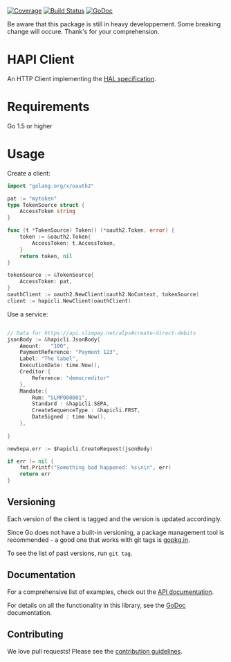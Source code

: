 [![Coverage](http://gocover.io/_badge/github.com/ritoon/hapiclient-go/hapicli?0)](http://gocover.io/github.com/ritoon/hapiclient-go/hapicli)
[![Build Status](https://travis-ci.org/ritoon/hapiclient-go.svg?branch=master)](https://travis-ci.org/ritoon/hapiclient-go)
[![GoDoc](https://godoc.org/github.com/ritoon/hapiclient/hapicli?status.svg)](https://godoc.org/github.com/ritoon/hapiclient/hapicli)

Be aware that this package is still in heavy developpement. Some breaking change will occure.
Thank's for your comprehension.

# HAPI Client

An HTTP Client implementing the [HAL specification](https://tools.ietf.org/html/draft-kelly-json-hal-07).

# Requirements

Go 1.5 or higher

# Usage

Create a client:
```go
import "golang.org/x/oauth2"

pat := "mytoken"
type TokenSource struct {
    AccessToken string
}

func (t *TokenSource) Token() (*oauth2.Token, error) {
    token := &oauth2.Token{
        AccessToken: t.AccessToken,
    }
    return token, nil
}

tokenSource := &TokenSource{
    AccessToken: pat,
}
oauthClient := oauth2.NewClient(oauth2.NoContext, tokenSource)
client := hapicli.NewClient(oauthClient)
```

Use a service:
```go

// Data for https://api.slimpay.net/alps#create-direct-debits
jsonBody := &hapicli.JsonBody{
    Amount:   "100",
    PaymentReference: "Payment 123",
    Label: "The label",
    ExecutionDate: time.Now(),
    Creditor:{
    	Reference: "democreditor"
	},
	Mandate:{
		Rum: "SLMP000001",
		Standard : &hapicli.SEPA,
		CreateSequenceType : &hapicli.FRST,
		DateSigned : time.Now(),
	},
    
}

newSepa,err := $hapicli.CreateRequest(jsonBody)

if err != nil {
    fmt.Printf("Something bad happened: %s\n\n", err)
    return err
}
```

## Versioning

Each version of the client is tagged and the version is updated accordingly.

Since Go does not have a built-in versioning, a package management tool is
recommended - a good one that works with git tags is
[gopkg.in](http://labix.org/gopkg.in).

To see the list of past versions, run `git tag`.


## Documentation

For a comprehensive list of examples, check out the [API documentation](http://www.slimpay.net/rest-hapi-crawler).

For details on all the functionality in this library, see the [GoDoc](http://godoc.org/github.com/ritoon/hapiclient-go) documentation.


## Contributing

We love pull requests! Please see the [contribution guidelines](CONTRIBUTING.md).


